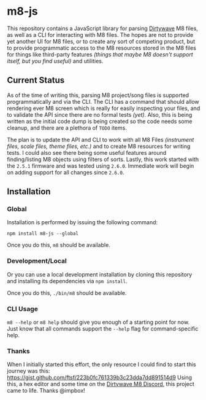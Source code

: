 # m8-js

This repository contains a JavaScript library for parsing [Dirtywave][dirtywave] M8 files, as well as a CLI for
interacting with M8 files.  The hopes are not to provide yet another UI for M8 files, or to create any sort of
competing product, but to provide programmatic access to the M8 resources stored in the M8 files for things like
third-party features _(things that maybe M8 doesn't support itself, but you find useful)_ and utilities.

## Current Status

As of the time of writing this, parsing M8 project/song files is supported programmatically and via the CLI.  The CLI
has a command that should allow rendering ever M8 screen which is really for easily inspecting your files, and to
validate the API since there are no formal tests _(yet)_.  Also, this is being written as the initial code dump is
being created so the code needs some cleanup, and there are a plethora of `TODO` items.

The plan is to update the API and CLI to work with all M8 Files _(instrument files, scale files, theme files, etc.)_ and
to create M8 resources for writing tests.  I could also see there being some useful features around finding/listing
M8 objects using filters of sorts.  Lastly, this work started with the `2.5.1` firmware and was tested using `2.6.0`.
Immediate work will begin on adding support for all changes since `2.6.0`.

## Installation

### Global

Installation is performed by issuing the following command:

```
npm install m8-js --global
```

Once you do this, `m8` should be available.

### Development/Local

Or you can use a local development installation by cloning this repository and installing its dependencies via
`npm install`.

Once you do this, `./bin/m8` should be available.

### CLI Usage

`m8 --help` or `m8 help` should give you enough of a starting point for now.  Just know that all commands support the
`--help` flag for command-specific help.

### Thanks

When I initially started this effort, the only resource I could find to start this journey was this:
<https://gist.github.com/ftsf/223b0fc761339b3c23dda7dd891514d9>  Using this, a hex editor and some time on the
[Dirtywave M8 Discord](https://discord.gg/WEavjFNYHh), this project came to life.  Thanks @impbox!

[dirtywave]: https://dirtywave.com/
